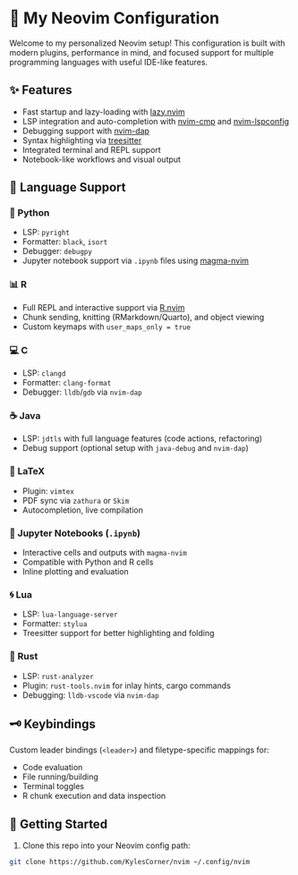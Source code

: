 # 🌟 My Neovim Configuration

Welcome to my personalized Neovim setup! This configuration is built with modern plugins,
performance in mind, and focused support for multiple programming languages with useful IDE-like
features.

## ✨ Features

- Fast startup and lazy-loading with [lazy.nvim](https://github.com/folke/lazy.nvim)
- LSP integration and auto-completion with [nvim-cmp](https://github.com/hrsh7th/nvim-cmp) and [nvim-lspconfig](https://github.com/neovim/nvim-lspconfig)
- Debugging support with [nvim-dap](https://github.com/mfussenegger/nvim-dap)
- Syntax highlighting via [treesitter](https://github.com/nvim-treesitter/nvim-treesitter)
- Integrated terminal and REPL support
- Notebook-like workflows and visual output

## 🧠 Language Support

### 🐍 Python
- LSP: `pyright`
- Formatter: `black`, `isort`
- Debugger: `debugpy`
- Jupyter notebook support via `.ipynb` files using [magma-nvim](https://github.com/dccsillag/magma-nvim)

### 📊 R
- Full REPL and interactive support via [R.nvim](https://github.com/R-nvim/R.nvim)
- Chunk sending, knitting (RMarkdown/Quarto), and object viewing
- Custom keymaps with `user_maps_only = true`

### 💻 C
- LSP: `clangd`
- Formatter: `clang-format`
- Debugger: `lldb`/`gdb` via `nvim-dap`

### ☕ Java
- LSP: `jdtls` with full language features (code actions, refactoring)
- Debug support (optional setup with `java-debug` and `nvim-dap`)

### 📄 LaTeX
- Plugin: `vimtex`
- PDF sync via `zathura` or `Skim`
- Autocompletion, live compilation

### 📓 Jupyter Notebooks (`.ipynb`)
- Interactive cells and outputs with `magma-nvim`
- Compatible with Python and R cells
- Inline plotting and evaluation

### 🌀 Lua
- LSP: `lua-language-server`
- Formatter: `stylua`
- Treesitter support for better highlighting and folding

### 🦀 Rust
- LSP: `rust-analyzer`
- Plugin: `rust-tools.nvim` for inlay hints, cargo commands
- Debugging: `lldb-vscode` via `nvim-dap`

## 🗝️ Keybindings

Custom leader bindings (`<leader>`) and filetype-specific mappings for:
- Code evaluation
- File running/building
- Terminal toggles
- R chunk execution and data inspection

## 🚀 Getting Started

1. Clone this repo into your Neovim config path:

```sh
git clone https://github.com/KylesCorner/nvim ~/.config/nvim
```
